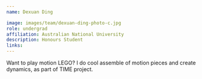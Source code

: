 ```yaml
---
name: Dexuan Ding

image: images/team/dexuan-ding-photo-c.jpg
role: undergrad
affiliation: Australian National University
description: Honours Student
links:
---
```


Want to play motion LEGO? I do cool assemble of motion pieces and create dynamics, as part of TIME project.